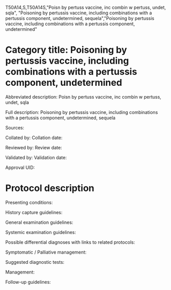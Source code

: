 T50A14,S,T50A14S,"Poisn by pertuss vaccine, inc combin w pertuss, undet, sqla", "Poisoning by pertussis vaccine, including combinations with a pertussis component, undetermined, sequela","Poisoning by pertussis vaccine, including combinations with a pertussis component, undetermined"
# Category title: Poisoning by pertussis vaccine, including combinations with a pertussis component, undetermined

Abbreviated description: Poisn by pertuss vaccine, inc combin w pertuss, undet, sqla

Full description: Poisoning by pertussis vaccine, including combinations with a pertussis component, undetermined, sequela

Sources:

Collated by:
Collation date:

Reviewed by:
Review date:

Validated by:
Validation date:

Approval UID:

# Protocol description

Presenting conditions:

History capture guidelines:

General examination guidelines:

Systemic examination guidelines:

Possible differential diagnoses with links to related protocols:

Symptomatic / Palliative management:

Suggested diagnostic tests:

Management:

Follow-up guidelines:
